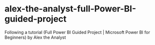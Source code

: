 # alex-the-analyst-full-Power-BI-guided-project
Following a tutorial (Full Power BI Guided Project | Microsoft Power BI for Beginners) by Alex the Analyst
